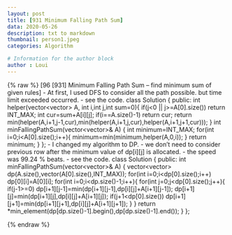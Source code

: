 ```yaml
---
layout: post
title: [931 Minimum Falling Path Sum]
data: 2020-05-26
description: txt to markdown
thumbnail: person1.jpeg
categories: Algorithm

# Information for the author block
author : Loui
---
```


{% raw %}
	﻿[96 [931] Minimum Falling Path Sum – find minimum sum of given rules]
	- At first, I used DFS to consider all the path possible. but time limit exceeded occurred.
	- see the code.
	class Solution {
	public:
	    int helper(vector<vector<int>> A, int i,int j,int sum=0){
	        if(j<0 || j>=A[0].size()) return INT_MAX;
	        int cur=sum+A[i][j];
	        if(i==A.size()-1) return cur;
	        return min(helper(A,i+1,j-1,cur),min(helper(A,i+1,j,cur),helper(A,i+1,j+1,cur)));
	    }
	    int minFallingPathSum(vector<vector<int>>& A) {
	        int minimum=INT_MAX;
	        for(int i=0;i<A[0].size();i++){
	            minimum=min(minimum,helper(A,0,i));
	        }
	        return minimum;
	    }
	};
	- I changed my algorithm to DP.
	- we don’t need to consider previous row after the minimum value of dp[i][j] is allocated.
	- the speed was 99.24 % beats.
	- see the code.
	class Solution {
	public:
	    int minFallingPathSum(vector<vector<int>>& A) {
	        vector<vector<int>> dp(A.size(),vector<int>(A[0].size(),INT_MAX));
	        for(int i=0;i<dp[0].size();i++)
	            dp[0][i]=A[0][i];
	        for(int i=0;i<dp.size()-1;i++){
	            for(int j=0;j<dp[0].size();j++){
	                if(j-1>=0) dp[i+1][j-1]=min(dp[i+1][j-1],dp[i][j]+A[i+1][j-1]);
	                dp[i+1][j]=min(dp[i+1][j],dp[i][j]+A[i+1][j]);
	                if(j+1<dp[0].size()) dp[i+1][j+1]=min(dp[i+1][j+1],dp[i][j]+A[i+1][j+1]);
	            }
	        }
	        return *min_element(dp[dp.size()-1].begin(),dp[dp.size()-1].end());
	    }
	};
	
{% endraw %}
